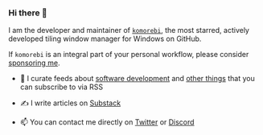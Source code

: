 ### Hi there 👋

I am the developer and maintainer of [`komorebi`](https://github.com/LGUG2Z/komorebi), the most starred, actively developed tiling window manager for Windows on GitHub.

If `komorebi` is an integral part of your personal workflow, please consider [sponsoring me](https://github.com/sponsors/LGUG2Z).

- 🔭 I curate feeds about [software development](https://notado.app/feeds/jado/software-development) and [other things](https://notado.app/feeds/jado) that you can subscribe to via RSS

- ✍️ I write articles on [Substack](https://jeezy.substack.com)

- 📫 You can contact me directly on [Twitter](https://twitter.com/LGUG2Z) or [Discord](https://discord.gg/mGkn66PHkx)

<!--
**LGUG2Z/LGUG2Z** is a ✨ _special_ ✨ repository because its `README.md` (this file) appears on your GitHub profile.

Here are some ideas to get you started:

- 🔭 I’m currently working on ...
- 🌱 I’m currently learning ...
- 👯 I’m looking to collaborate on ...
- 🤔 I’m looking for help with ...
- 💬 Ask me about ...
- 📫 How to reach me: ...
- 😄 Pronouns: ...
- ⚡ Fun fact: ...
-->
